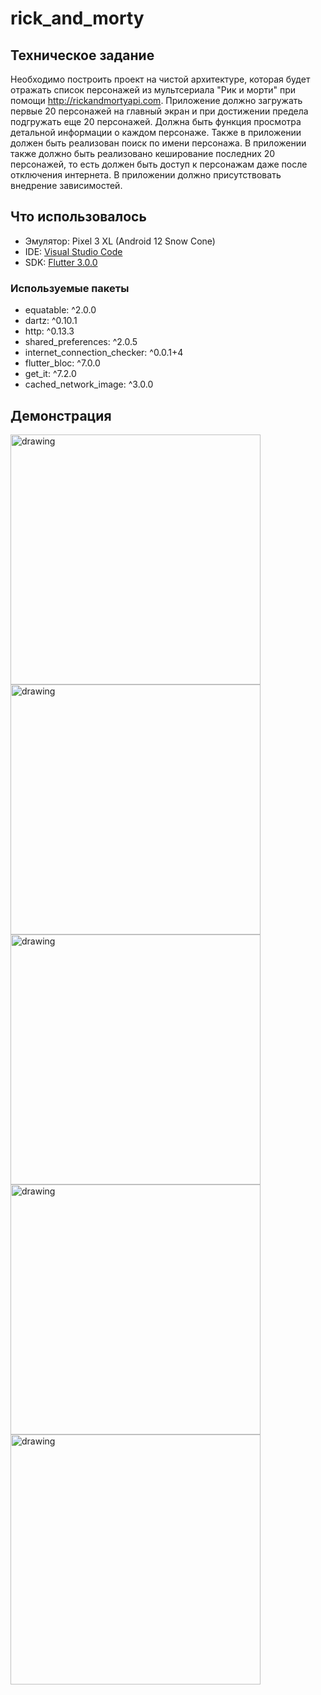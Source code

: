 # rick_and_morty

## Техническое задание
Необходимо построить проект на чистой архитектуре, которая будет отражать список персонажей из мультсериала "Рик и морти" при помощи http://rickandmortyapi.com. Приложение должно загружать первые 20 персонажей на главный экран и при достижении предела подгружать еще 20 персонажей. Должна быть функция просмотра детальной информации о каждом персонаже. Также в приложении должен быть реализован поиск по имени персонажа. В приложении также должно быть реализовано кеширование последних 20 персонажей, то есть должен быть доступ к персонажам даже после отключения интернета. В приложении должно присутствовать внедрение зависимостей. 


## Что использовалось

 - Эмулятор: Pixel 3 XL (Android 12 Snow Cone)
- IDE: [Visual Studio Code](https://visualstudio.microsoft.com/ru/vs/)
 - SDK: [Flutter 3.0.0](https://docs.flutter.dev/get-started/install/windows)

### Используемые пакеты

 - equatable: ^2.0.0
 - dartz: ^0.10.1
 - http: ^0.13.3
 - shared_preferences: ^2.0.5
 - internet_connection_checker: ^0.0.1+4
 - flutter_bloc: ^7.0.0
 - get_it: ^7.2.0
 - cached_network_image: ^3.0.0

## Демонстрация
<img src="https://user-images.githubusercontent.com/71566968/184686686-46cd72e8-9df6-407f-a5e9-34cb01dcc92f.png" alt="drawing" width="400"/> <img src="https://user-images.githubusercontent.com/71566968/184686712-d9e9568f-4616-47ba-87c5-14bc4805a3f7.png" alt="drawing" width="400"/>
<img src="https://user-images.githubusercontent.com/71566968/184686718-32cac740-567a-4953-a611-8215f04d559a.png" alt="drawing" width="400"/> <img src="https://user-images.githubusercontent.com/71566968/184686722-c53e62dd-25c8-43de-acec-bef858906ff2.png" alt="drawing" width="400"/>
<img src="https://user-images.githubusercontent.com/71566968/184686730-c9020076-4166-4b8b-8f41-bd25b128552d.png" alt="drawing" width="400"/>
